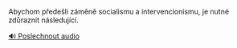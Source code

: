 
Abychom předešli záměně socialismu a intervencionismu, je nutné zdůraznit následující.

[🔊 Poslechnout audio](/data/7-paragraphs/audio/chapter_145/para_009-Abychom-pedeli-zmn-socialismu-a-intervencioni.mp3)
